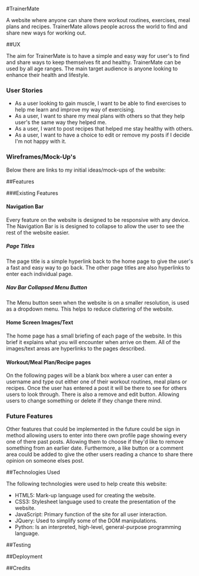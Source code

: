 #TrainerMate

A website where anyone can share there workout routines, exercises, meal plans and recipes.
TrainerMate allows people across the world to find and share new ways for working out.

##UX

The aim for TrainerMate is to have a simple and easy way for user's to find and share ways to keep themselves fit and healthy. TrainerMate can be used by all age ranges.
 The main target audience is anyone looking to enhance their health and lifestyle.

 ### User Stories

 * As a user looking to gain muscle, I want to be able to find exercises to help me learn and improve my way of exercising.
 * As a user, I want to share my meal plans with others so that they help user's the same way they helped me.
 * As a user, I want to post recipes that helped me stay healthy with others.
 * As a user, I want to have a choice to edit or remove my posts if I decide I'm not happy with it.

 ### Wireframes/Mock-Up's

  Below there are links to my initial ideas/mock-ups of the website:

##Features

###Existing Features

#### Navigation Bar

 Every feature on the website is designed to be responsive with any device. The Navigation Bar is is designed to collapse to allow the user to see the rest of the website easier.

##### Page Titles

The page title is a simple hyperlink back to the home page to give the user's a fast and easy way to go back. The other page titles are also hyperlinks to enter each individual page.

##### Nav Bar Collapsed Menu Button

 The Menu button seen when the website is on a smaller resolution, is used as a dropdown menu. This helps to reduce cluttering of the website.

#### Home Screen Images/Text

 The home page has a small briefing of each page of the website. In this brief it explains what you will encounter when arrive on them. All of the images/text areas
are hyperlinks to the pages described.

#### Workout/Meal Plan/Recipe pages

 On the following pages will be a blank box where a user can enter a username and type out either one of their workout routines, meal plans or recipes. Once the user has
entered a post it will be there to see for others users to look through. There is also a remove and edit button. Allowing users to change something or delete if they change there mind.

### Future Features

Other features that could be implemented in the future could be sign in method allowing users to enter into there own profile page showing every one of there past posts. Allowing
them to choose if they'd like to remove something from an earlier date. Furthermore, a like button or a comment area could be added to give the other users reading a chance to
share there opinion on someone elses post.

##Technologies Used

The following technologies were used to help create this website:

* HTML5: Mark-up language used for creating the website.
* CSS3: Stylesheet language used to create the presentation of the website.
* JavaScript: Primary function of the site for all user interaction.
* JQuery: Used to simplify some of the DOM manipulations.
* Python: Is an interpreted, high-level, general-purpose programming language.

##Testing

##Deployment

##Credits
